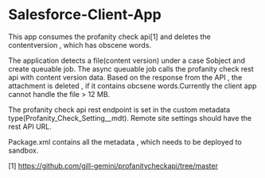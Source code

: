 # Salesforce-Client-App

This app consumes the profanity check api[1] and deletes the contentversion , which has obscene words.

The application detects a file(content version) under a case Sobject and create queuable job. The async queuable job calls the 
profanity check rest api with content version data. Based on the response from the API , the attachment is deleted , if it contains obcsene 
words.Currently the client app cannot handle the file > 12 MB. 

The profanity check api rest endpoint is set in the custom metadata type(Profanity_Check_Setting__mdt). Remote site settings should have the rest API URL.

Package.xml contains all the metadata , which needs to be deployed to sandbox.

[1] https://github.com/gill-gemini/profanitycheckapi/tree/master
